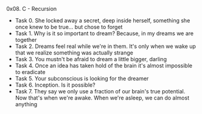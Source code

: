 0x08. C - Recursion
- Task 0. She locked away a secret, deep inside herself, something she once knew to be true... but chose to forget
- Task 1. Why is it so important to dream? Because, in my dreams we are together
- Task 2. Dreams feel real while we're in them. It's only when we wake up that we realize something was actually strange 
- Task 3. You mustn't be afraid to dream a little bigger, darling
- Task 4. Once an idea has taken hold of the brain it's almost impossible to eradicate
- Task 5. Your subconscious is looking for the dreamer
- Task 6. Inception. Is it possible?
- Task 7. They say we only use a fraction of our brain's true potential. Now that's when we're awake. When we're asleep, we can do almost anything 